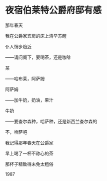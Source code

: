   

# 夜宿伯莱特公爵府邸有感

那年春天

我在公爵家宾房的床上清早苏醒

仆人悄步趋近

——请问阁下，要喝茶，还是咖啡

茶

——哈布莱，阿萨姆

阿萨姆

——加牛奶，奶油，果汁

牛奶

——要查尔森种，哈萨种，还是新西兰查尔森的

不，哈萨吧

  

我记得那年春天在公爵家

早上喝了一杯不称心的茶

那杯子精致得未免太粗俗

1987